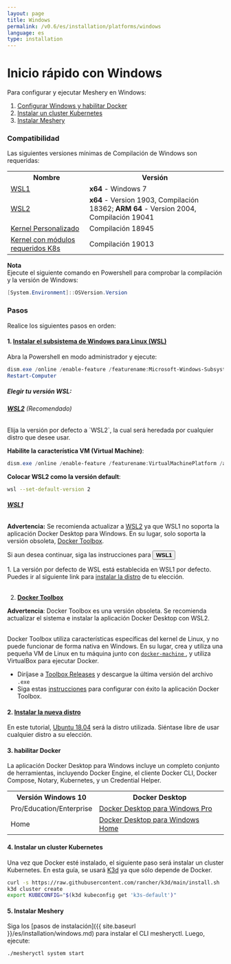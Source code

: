 ```yaml
---
layout: page
title: Windows
permalink: /v0.6/es/installation/platforms/windows
language: es
type: installation
---
```


# **Inicio rápido con Windows**

Para configurar y ejecutar Meshery en Windows:

1. <a href="#step1">Configurar Windows y habilitar Docker </a>
2. <a href="#step4">Instalar un cluster Kubernetes</a>
3. <a href="#step5">Instalar Meshery</a>

### **Compatibilidad**

Las siguientes versiones mínimas de Compilación de Windows son requeridas:

<table id="compatibility-table">
  <tr>
    <th id="model">Nombre</th>
    <th id="model">Versión</th>
  </tr>
  <tr>
    <td><a href="#wsl1">WSL1</a></td>
    <td><b>x64</b> - Windows 7 </td>
  </tr>
  <tr>
    <td><a href="#wsl2">WSL2</a></td>
    <td><b>x64</b> - Version 1903, Compilación 18362; <b>ARM 64</b> - Version 2004, Compilación 19041</td>
  </tr>
  <tr>
    <td><a href="https://docs.microsoft.com/en-us/windows/wsl/release-notes#build-18945">Kernel Personalizado</a></td>
    <td>Compilación 18945</td>
  </tr>
  <tr>
    <td><a href="https://docs.microsoft.com/en-us/windows/wsl/release-notes#build-19013">Kernel con módulos requeridos K8s</a></td>
    <td>Compilación 19013</td>
  </tr>
</table>

**Nota**
<br />Ejecute el siguiente comando en Powershell para comprobar la compilación y la versión de Windows:

```powershell
[System.Environment]::OSVersion.Version
```

### **Pasos**

Realice los siguientes pasos en orden:

#### 1. <a name="step1" href="https://docs.microsoft.com/en-us/windows/wsl/install-win10"><b>Instalar el subsistema de Windows para Linux (WSL)</b></a>

Abra la Powershell en modo administrador y ejecute:

```powershell
dism.exe /online /enable-feature /featurename:Microsoft-Windows-Subsystem-Linux /all /norestart
Restart-Computer
```

##### **Elegir tu versión WSL:**

<h6><b><a href="https://docs.microsoft.com/en-us/windows/wsl/release-notes#build-18917" name="wsl2">WSL2</a></b> (Recomendado)</h6>
Elija la versión por defecto a `WSL2`, la cual será heredada por cualquier distro que desee usar.

**Habilite la característica VM (Virtual Machine)**:

```powershell
dism.exe /online /enable-feature /featurename:VirtualMachinePlatform /all /norestart
```

**Colocar WSL2 como la versión default**:

```bash
wsl --set-default-version 2
```

<h6><b><a href="https://docs.microsoft.com/en-us/windows/wsl/install-win10" name="wsl1"> WSL1 </a></b></h6>

<b>Advertencia:</b>
Se recomienda actualizar a <a href="#wsl2">WSL2</a> ya que WSL1 no soporta la aplicación Docker Desktop para Windows. En su lugar, solo soporta la versión obsoleta, [Docker Toolbox](https://docs.docker.com/toolbox/toolbox_install_windows/).

Si aun desea continuar, siga las instrucciones para <button class="toggle-button" onclick="HideToggleFunction()"><b>WSL1</b></button>

<div id="hiddendiv">
<p>
1. La versión por defecto de WSL está establecida en WSL1 por defecto. Puedes ir al siguiente link para <a href="https://docs.microsoft.com/en-us/windows/wsl/install-win10#install-your-linux-distribution-of-choice">instalar la distro</a> de tu elección. <br /><br />

2. <b><a href="https://docs.docker.com/toolbox/toolbox_install_windows/">Docker Toolbox</a></b> <br />

<b>Advertencia</b>: Docker Toolbox es una versión obsoleta. Se recomienda actualizar el sistema e instalar la aplicación Docker Desktop con WSL2. <br/><br />

Docker Toolbox utiliza características específicas del kernel de Linux, y no puede funcionar de forma nativa en Windows. En su lugar, crea y utiliza una pequeña VM de Linux en tu máquina junto con <a href="https://docs.docker.com/machine/overview/"><code>docker-machine</code> </a>, y utiliza VirtualBox para ejecutar Docker. <br />
<ul>
<li> Diríjase a <a href="https://github.com/docker/toolbox/releases">Toolbox Releases</a> y descargue la última versión del archivo <code>.exe</code></li>
<li> Siga estas <a href="https://docs.docker.com/toolbox/toolbox_install_windows/#step-2-install-docker-toolbox">instrucciones</a> para configurar con éxito la aplicación Docker Toolbox. </li>
</ul>

</p>
</div>

#### 2. <b>[Instalar la nueva distro](https://docs.microsoft.com/en-us/windows/wsl/install-win10#install-your-linux-distribution-of-choice)</b>

En este tutorial, [Ubuntu 18.04](https://www.microsoft.com/en-us/p/ubuntu-1804-lts/9n9tngvndl3q?activetab=pivot:overviewtab) será la distro utilizada. Siéntase libre de usar cualquier distro a su elección.

#### 3. <b>habilitar Docker</b>

La aplicación Docker Desktop para Windows incluye un completo conjunto de herramientas, incluyendo Docker Engine, el cliente Docker CLI, Docker Compose, Notary, Kubernetes, y un Credential Helper.

<table id="compatibility-table">
  <tr>
    <th id="model">Versión Windows 10</th>
    <th id="model">Docker Desktop</th>
  </tr>
  <tr>
    <td>Pro/Education/Enterprise</td>
    <td><a href="https://docs.docker.com/docker-for-windows/install/">Docker Desktop para Windows Pro</a></td>
  </tr>
  <tr>
    <td>Home</td>
    <td><a href="https://docs.docker.com/docker-for-windows/install-windows-home/">Docker Desktop para Windows Home</a></td>
  </tr>
</table>

#### 4. <a name="step4"> <b>Instalar un cluster Kubernetes</b></a>

Una vez que Docker esté instalado, el siguiente paso será instalar un cluster Kubernetes. En esta guía, se usará [K3d](https://github.com/rancher/k3d) ya que sólo depende de Docker.

```bash
curl -s https://raw.githubusercontent.com/rancher/k3d/main/install.sh | bash
k3d cluster create
export KUBECONFIG="$(k3d kubeconfig get 'k3s-default')"
```

#### 5. <a name="step5"><b>Instalar Meshery</b></a>

Siga los [pasos de instalación]({{ site.baseurl }}/es/installation/windows.md) para instalar el CLI mesheryctl. Luego, ejecute:

```bash
./mesheryctl system start
```
